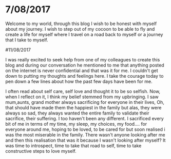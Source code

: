 # 7/08/2017

Welcome to my world, through this blog I wish to be honest with myself about my journey. I wish to step out of my cocoon to be able to fly and create a life for myself where I travel on a road back to myself or a journey that I take to myself.


#11/08/2017

I was really excited to seek help from one of my colleagues to create this blog and during our conversation he mentioned to me that anything posted on the internet is never confidential and that was it for me. I couldn't get down to putting my thoughts and feelings here. I take the courage today to pen down a few lines about how the past few days have been for me.

I often read about self care, self love and thought it to be so selfish. Now, when I reflect on it, I think my belief stemmed from my upbringing. I saw mum,aunts, grand mother always sacrificing for everyone in their lives, Oh, that should have made them the happiest in the family but alas, they were always so sad, they always wanted the entire family to validate their sacrifice, their suffering. I too haven't been any different. I sacrificed every bit of me in terms of my time, my sleep, my choices, my food.... for everyone around me, hoping to be loved, to be cared for but soon realised i was the most miserable in the family. There wasn't anyone looking after me and then this realisation that was it because I wasn't looking after myself? It was time to introspect, time to take that road to self, time to take constructive steps to love myself.

